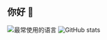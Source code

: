 ## 你好 👋

![最常使用的语言](https://github-readme-stats.vercel.app/api/top-langs/?username=xc2f&layout=donut)
![GitHub stats](https://github-readme-stats.vercel.app/api?username=xc2f&show_icons=true&rank_icon=percentile)






<!--
**xc2f/xc2f** is a ✨ _special_ ✨ repository because its `README.md` (this file) appears on your GitHub profile.

Here are some ideas to get you started:

- 🔭 I’m currently working on ...
- 🌱 I’m currently learning ...
- 👯 I’m looking to collaborate on ...
- 🤔 I’m looking for help with ...
- 💬 Ask me about ...
- 📫 How to reach me: ...
- 😄 Pronouns: ...
- ⚡ Fun fact: ...
-->
